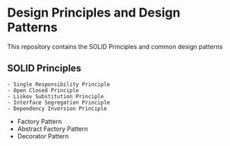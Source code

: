 # Design Principles and Design Patterns

This repository contains the SOLID Principles and common design patterns

## SOLID Principles

    - Single Responsibility Principle
    - Open Closed Principle
    - Liskov Substitution Principle
    - Interface Segregation Principle
    - Dependency Inversion Principle

- Factory Pattern
- Abstract Factory Pattern
- Decorator Pattern
